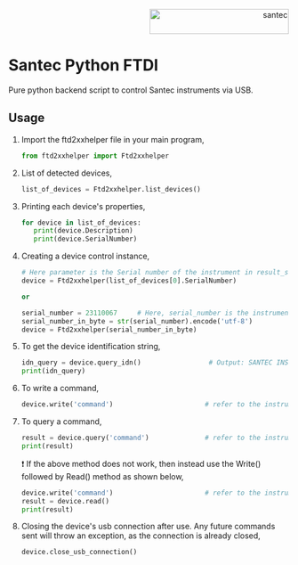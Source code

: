 
<p align="right"> <a href="https://www.santec.com/jp/" target="_blank" rel="noreferrer"> <img src="https://www.santec.com/dcms_media/image/common_logo01.png" alt="santec" 
  width="250" height="45"/> </a> </p>

<h1 align="left"> Santec Python FTDI </h1>
Pure python backend script to control Santec instruments via USB. 

<br> 

<h2>Usage</h2>

1) Import the ftd2xxhelper file in your main program,
   ```python
   from ftd2xxhelper import Ftd2xxhelper
   ```
2) List of detected devices,
   ```python
   list_of_devices = Ftd2xxhelper.list_devices()
   ```
    
3) Printing each device's properties,
   ```python
   for device in list_of_devices:
      print(device.Description)
      print(device.SerialNumber)
   ```          
   
4) Creating a device control instance,
   ```python
   # Here parameter is the Serial number of the instrument in result_str format
   device = Ftd2xxhelper(list_of_devices[0].SerialNumber)  
   
   or
   
   serial_number = 23110067     # Here, serial_number is the instrument serial number, Example = 23110980, 20208978, 21862492
   serial_number_in_byte = str(serial_number).encode('utf-8')
   device = Ftd2xxhelper(serial_number_in_byte) 
   ```    

5) To get the device identification string,
   ```python
   idn_query = device.query_idn()                 # Output: SANTEC INS-(ModelNumber), SerialNumber, VersionNumber
   print(idn_query)
   ```

6) To write a command,
   ```python
   device.write('command')                       # refer to the instrument datasheet for commands
   ```

7) To query a command,
   ```python
   result = device.query('command')              # refer to the instrument datasheet for commands
   print(result)
   ```
   ❗ If the above method does not work, then instead use the Write() followed by Read() method as shown below,
   ```python
   device.write('command')                       # refer to the instrument datasheet for commands
   result = device.read()            
   print(result)
   ```   
  
8) Closing the device's usb connection after use. Any future commands sent will throw an exception, as the connection is already closed,
   ```python
   device.close_usb_connection()
   ```